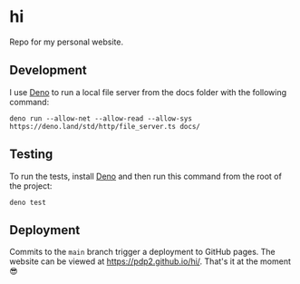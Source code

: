 # hi
Repo for my personal website.

## Development

I use [Deno](https://deno.com/) to run a local file server from the docs folder with the following command:

```
deno run --allow-net --allow-read --allow-sys https://deno.land/std/http/file_server.ts docs/
```

## Testing

To run the tests, install [Deno](https://deno.com/) and then run this command from the root of the project:

```
deno test
```

## Deployment
Commits to the `main` branch trigger a deployment to GitHub pages. The website can be viewed at https://pdp2.github.io/hi/. That's it at the moment 😎